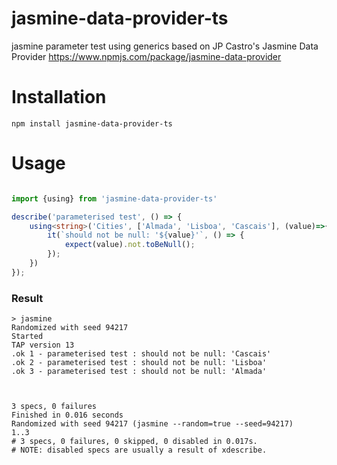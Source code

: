 # jasmine-data-provider-ts
jasmine parameter test using generics based on JP Castro's Jasmine Data Provider 
https://www.npmjs.com/package/jasmine-data-provider


# Installation
```
npm install jasmine-data-provider-ts
```

# Usage
```TypeScript

import {using} from 'jasmine-data-provider-ts'

describe('parameterised test', () => {
    using<string>('Cities', ['Almada', 'Lisboa', 'Cascais'], (value)=>{
        it(`should not be null: '${value}'`, () => {
            expect(value).not.toBeNull();
        });
    })
});

```
### Result
```
> jasmine
Randomized with seed 94217
Started
TAP version 13
.ok 1 - parameterised test : should not be null: 'Cascais'
.ok 2 - parameterised test : should not be null: 'Lisboa'
.ok 3 - parameterised test : should not be null: 'Almada'



3 specs, 0 failures
Finished in 0.016 seconds
Randomized with seed 94217 (jasmine --random=true --seed=94217)
1..3
# 3 specs, 0 failures, 0 skipped, 0 disabled in 0.017s.
# NOTE: disabled specs are usually a result of xdescribe.
```
